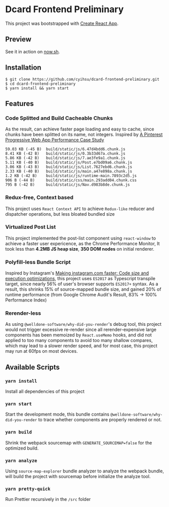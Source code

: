 # Dcard Frontend Preliminary
This project was bootstrapped with [Create React App](https://github.com/facebook/create-react-app).

## Preview
See it in action on [now.sh](https://dcard-test.now.sh/).

## Installation
```
$ git clone https://github.com/cyihsu/dcard-frontend-preliminary.git
$ cd dcard-frontend-preliminary
$ yarn install && yarn start
```

## Features
### Code Splitted and Build Cacheable Chunks
As the result, can achieve faster page loading and easy to cache, since chunks have been splitted on its name, not integers.
Inspired by [A Pinterest Progressive Web App Performance Case Study](https://medium.com/dev-channel/a-pinterest-progressive-web-app-performance-case-study-3bd6ed2e6154)
```
59.03 KB (-45 B)  build/static/js/6.47d4bdd6.chunk.js
8.41 KB (-42 B)   build/static/js/0.3b33d67a.chunk.js
5.86 KB (-42 B)   build/static/js/7.ae3fe9a1.chunk.js
5.11 KB (-40 B)   build/static/js/Post.e7bd09a6.chunk.js
3.06 KB (-43 B)   build/static/js/List.7627ebd6.chunk.js
2.33 KB (-40 B)   build/static/js/main.a47e898a.chunk.js
1.2 KB (-42 B)    build/static/js/runtime-main.7893c2d5.js
906 B (-44 B)     build/static/css/main.293add04.chunk.css
795 B (-42 B)     build/static/js/Nav.d983b8de.chunk.js
```

### Redux-free, Context based
This project uses `React Context API` to achieve `Redux-like` reducer and dispatcher operations, but less bloated bundled size

### Virtualized Post List
This project implemented the post-list component using `react-window` to achieve a faster user expericence, as the Chrome Performance Monitor, It took less than **4.2MB JS heap size**, **350 DOM nodes** on initial renderer.

### Polyfill-less Bundle Script
Inspired by Instagram's [Making instagram.com faster: Code size and execution optimizations](https://instagram-engineering.com/making-instagram-com-faster-code-size-and-execution-optimizations-part-4-57668be796a8), this project uses `ES2017` as Typescript transpile target, since nearly 56% of user's browser supports `ES2017+` syntax. As a result, this shrinks 15% of source-mapped bundle size, and gained 20% of runtime performance (from Google Chrome Audit's Result, 83% -> 100% Performance Index)

### Rerender-less
As using `@welldone-software/why-did-you-render`'s debug tool, this project would not trigger excessive re-render since all rerender-expensive large components has been memoized by `React.useMemo` hooks, and did not applied to too many components to avoid too many shallow compares, which may lead to a slower render speed, and for most case, this project may run at 60fps on most devices.

## Available Scripts

### `yarn install`
Install all dependencies of this project

### `yarn start`
Start the development mode, this bundle contains `@welldone-software/why-did-you-render` to trace whether components are properly rendered or not.

### `yarn build`
Shrink the webpack sourcemap with `GENERATE_SOURCEMAP=false` for the optimized build.

### `yarn analyze`
Using `source-map-explorer` bundle analyzer to analyze the webpack bundle, will build the project with sourcemap before initialize the analyze tool.

### `yarn pretty-quick`
Run Prettier recursively in the `/src` folder
